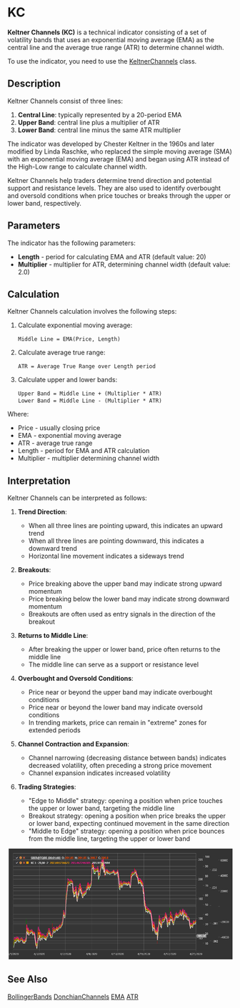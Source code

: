 # KC

**Keltner Channels (KC)** is a technical indicator consisting of a set of volatility bands that uses an exponential moving average (EMA) as the central line and the average true range (ATR) to determine channel width.

To use the indicator, you need to use the [KeltnerChannels](xref:StockSharp.Algo.Indicators.KeltnerChannels) class.

## Description

Keltner Channels consist of three lines:
1. **Central Line**: typically represented by a 20-period EMA
2. **Upper Band**: central line plus a multiplier of ATR
3. **Lower Band**: central line minus the same ATR multiplier

The indicator was developed by Chester Keltner in the 1960s and later modified by Linda Raschke, who replaced the simple moving average (SMA) with an exponential moving average (EMA) and began using ATR instead of the High-Low range to calculate channel width.

Keltner Channels help traders determine trend direction and potential support and resistance levels. They are also used to identify overbought and oversold conditions when price touches or breaks through the upper or lower band, respectively.

## Parameters

The indicator has the following parameters:
- **Length** - period for calculating EMA and ATR (default value: 20)
- **Multiplier** - multiplier for ATR, determining channel width (default value: 2.0)

## Calculation

Keltner Channels calculation involves the following steps:

1. Calculate exponential moving average:
   ```
   Middle Line = EMA(Price, Length)
   ```

2. Calculate average true range:
   ```
   ATR = Average True Range over Length period
   ```

3. Calculate upper and lower bands:
   ```
   Upper Band = Middle Line + (Multiplier * ATR)
   Lower Band = Middle Line - (Multiplier * ATR)
   ```

Where:
- Price - usually closing price
- EMA - exponential moving average
- ATR - average true range
- Length - period for EMA and ATR calculation
- Multiplier - multiplier determining channel width

## Interpretation

Keltner Channels can be interpreted as follows:

1. **Trend Direction**:
   - When all three lines are pointing upward, this indicates an upward trend
   - When all three lines are pointing downward, this indicates a downward trend
   - Horizontal line movement indicates a sideways trend

2. **Breakouts**:
   - Price breaking above the upper band may indicate strong upward momentum
   - Price breaking below the lower band may indicate strong downward momentum
   - Breakouts are often used as entry signals in the direction of the breakout

3. **Returns to Middle Line**:
   - After breaking the upper or lower band, price often returns to the middle line
   - The middle line can serve as a support or resistance level

4. **Overbought and Oversold Conditions**:
   - Price near or beyond the upper band may indicate overbought conditions
   - Price near or beyond the lower band may indicate oversold conditions
   - In trending markets, price can remain in "extreme" zones for extended periods

5. **Channel Contraction and Expansion**:
   - Channel narrowing (decreasing distance between bands) indicates decreased volatility, often preceding a strong price movement
   - Channel expansion indicates increased volatility

6. **Trading Strategies**:
   - "Edge to Middle" strategy: opening a position when price touches the upper or lower band, targeting the middle line
   - Breakout strategy: opening a position when price breaks the upper or lower band, expecting continued movement in the same direction
   - "Middle to Edge" strategy: opening a position when price bounces from the middle line, targeting the upper or lower band

![indicator_keltner_channels](../../../../images/indicator_keltner_channels.png)

## See Also

[BollingerBands](bollinger_bands.md)
[DonchianChannels](donchian_channels.md)
[EMA](ema.md)
[ATR](atr.md)
